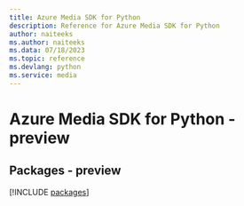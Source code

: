 ```yaml
---
title: Azure Media SDK for Python
description: Reference for Azure Media SDK for Python
author: naiteeks
ms.author: naiteeks
ms.data: 07/18/2023
ms.topic: reference
ms.devlang: python
ms.service: media
---
```

# Azure Media SDK for Python - preview
## Packages - preview
[!INCLUDE [packages](media-index.md)]